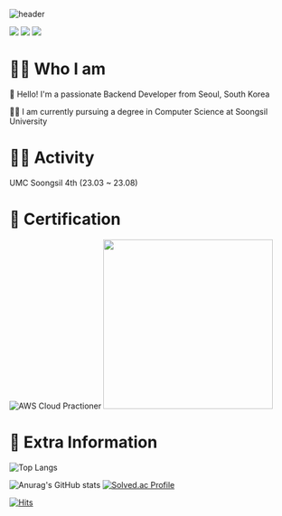 ![header](https://capsule-render.vercel.app/api?type=waving&color=gradient&height=250&section=header&text=Geonwoo%20Pack&fontSize=70)


<a href="" target="_blank"><img src="https://img.shields.io/badge/Notion-000000?style=flat-square&logo=Notion&logoColor=white"/></a>
<a href="https://velog.io/@gundorit" target="_blank"><img src="https://img.shields.io/badge/Velog-20C997?style=flat-square&logo=Velog&logoColor=white"/></a>
<img src="https://img.shields.io/badge/packdev937@gmail.com-EA4335?style=flat-square&logo=Gmail&logoColor=white"/>

# 🤷‍♂️ Who I am
👋 Hello! I'm a passionate Backend Developer from Seoul, South Korea

🧑‍💻 I am currently pursuing a degree in Computer Science at Soongsil University

# 🏃‍♂️ Activity 
UMC Soongsil 4th (23.03 ~ 23.08)

# 🚀 Certification
![AWS Cloud Practioner](https://github.com/packdev937/packdev937/assets/89628690/a18a2c90-8103-4bde-bf6c-6f7dade7ecb4)
<img src="https://github.com/packdev937/packdev937/assets/89628690/b91b02ff-dcaa-4f7e-8c60-1385f808df24" width="300">

# 👀 Extra Information

![Top Langs](https://github-readme-stats.vercel.app/api/top-langs/?username=packdev937&layout=compact&theme=dark)


![Anurag's GitHub stats](https://github-readme-stats.vercel.app/api?username=packdev937&show_icons=true&theme=gruvbox) 
[![Solved.ac Profile](http://mazassumnida.wtf/api/generate_badge?boj=packdev937)](https://solved.ac/packdev937)



[![Hits](https://hits.seeyoufarm.com/api/count/incr/badge.svg?url=https%3A%2F%2Fgithub.com%2Fpackdev937&count_bg=%2379C83D&title_bg=%23555555&icon=&icon_color=%23E7E7E7&title=hits&edge_flat=false)](https://hits.seeyoufarm.com)
